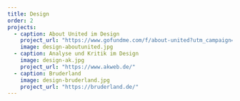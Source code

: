 ```yaml
---
title: Design
order: 2
projects:
  - caption: About United im Design
    project_url: "https://www.gofundme.com/f/about-united?utm_campaign=p_cp_url&utm_medium=os&utm_source=customer"
    image: design-aboutunited.jpg
  - caption: Analyse und Kritik im Design
    image: design-ak.jpg
    project_url: "https://www.akweb.de/"
  - caption: Bruderland
    image: design-bruderland.jpg
    project_url: "https://bruderland.de/"
---
```

